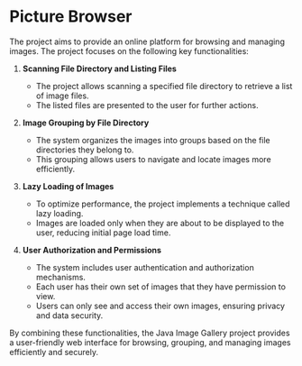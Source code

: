 # Picture Browser

The project aims to provide an online platform for browsing and managing images. The project focuses on the following key functionalities:

1. **Scanning File Directory and Listing Files**
    - The project allows scanning a specified file directory to retrieve a list of image files.
    - The listed files are presented to the user for further actions.

2. **Image Grouping by File Directory**
    - The system organizes the images into groups based on the file directories they belong to.
    - This grouping allows users to navigate and locate images more efficiently.

3. **Lazy Loading of Images**
    - To optimize performance, the project implements a technique called lazy loading.
    - Images are loaded only when they are about to be displayed to the user, reducing initial page load time.

4. **User Authorization and Permissions**
    - The system includes user authentication and authorization mechanisms.
    - Each user has their own set of images that they have permission to view.
    - Users can only see and access their own images, ensuring privacy and data security.

By combining these functionalities, the Java Image Gallery project provides a user-friendly web interface for browsing, grouping, and managing images efficiently and securely.

